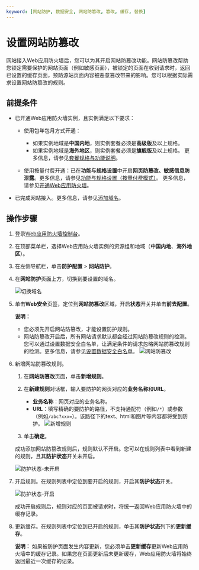 ```yaml
---
keyword: [网站防护, 数据安全, 网站防篡改, 篡改, 缓存, 替换]
---
```


# 设置网站防篡改

网站接入Web应用防火墙后，您可以为其开启网站防篡改功能。网站防篡改帮助您锁定需要保护的网站页面（例如敏感页面），被锁定的页面在收到请求时，返回已设置的缓存页面，预防源站页面内容被恶意篡改带来的影响。您可以根据实际需求设置网站防篡改的规则。

## 前提条件

-   已开通Web应用防火墙实例，且实例满足以下要求：

    -   使用包年包月方式开通：

        -   如果实例地域是**中国内地**，则实例套餐必须是**高级版**及以上规格。
        -   如果实例地域是**海外地区**，则实例套餐必须是**旗舰版**及以上规格。
        更多信息，请参见[套餐规格与功能说明](/cn.zh-CN/产品简介/套餐规格与功能说明.md)。

    -   使用按量付费开通：已在**功能与规格设置**中开启**网页防篡改、敏感信息防泄露**。更多信息，请参见[功能与规格设置（按量付费模式）](/cn.zh-CN/系统管理/功能与规格设置（按量付费模式）.md)。
    更多信息，请参见[开通Web应用防火墙](/cn.zh-CN/产品定价/开通WAF/开通Web应用防火墙.md)。

-   已完成网站接入。更多信息，请参见[添加域名](/cn.zh-CN/接入WAF/CNAME接入/添加域名.md)。

## 操作步骤

1.  登录[Web应用防火墙控制台](https://yundun.console.aliyun.com/?p=waf)。

2.  在顶部菜单栏，选择Web应用防火墙实例的资源组和地域（**中国内地**、**海外地区**）。

3.  在左侧导航栏，单击**防护配置** \> **网站防护**。

4.  在**网站防护**页面上方，切换到要设置的域名。

    ![切换域名](https://static-aliyun-doc.oss-cn-hangzhou.aliyuncs.com/assets/img/zh-CN/1924559951/p77231.png)

5.  单击**Web安全**页签，定位到**网站防篡改**区域，开启**状态**开关并单击**前去配置**。

    **说明：**

    -   您必须先开启网站防篡改，才能设置防护规则。
    -   网站防篡改开启后，所有网站请求默认都会经过网站防篡改规则的检测。您可以通过设置数据安全白名单，让满足条件的请求忽略网站防篡改规则的检测。更多信息，请参见[设置数据安全白名单](/cn.zh-CN/网站防护配置/防护白名单/设置数据安全白名单.md)。
    ![网站防篡改](https://static-aliyun-doc.oss-cn-hangzhou.aliyuncs.com/assets/img/zh-CN/7795359951/p74083.png)

6.  新增网站防篡改规则。

    1.  在**网站防篡改**页面，单击**新增规则**。

    2.  在**新建规则**对话框，输入要防护的网页对应的**业务名称**和**URL**。

        -   **业务名称**：网页对应的业务名称。
        -   **URL**：填写精确的要防护的路径，不支持通配符（例如`/*`）或参数（例如`/abc?xxx=`）。该路径下的text、html和图片等内容都将受到防护。
        ![新增规则](https://static-aliyun-doc.oss-cn-hangzhou.aliyuncs.com/assets/img/zh-CN/9039320061/p74084.png)

    3.  单击**确定**。

    成功添加网站防篡改规则后，规则默认不开启。您可以在规则列表中看到新建的规则，且其**防护状态**开关未开启。

    ![防护状态-未开启](https://static-aliyun-doc.oss-cn-hangzhou.aliyuncs.com/assets/img/zh-CN/9039320061/p74085.png)

7.  开启规则。在规则列表中定位到要开启的规则，开启其**防护状态**开关。

    ![防护状态-开启](https://static-aliyun-doc.oss-cn-hangzhou.aliyuncs.com/assets/img/zh-CN/9039320061/p74086.png)

    成功开启规则后，规则对应的页面被请求时，将统一返回Web应用防火墙中的缓存记录。

8.  更新缓存。在规则列表中定位到已开启的规则，单击其**防护状态**列下的**更新缓存**。

    **说明：** 如果被防护页面发生内容更新，您必须单击**更新缓存**更新Web应用防火墙中的缓存记录。如果您在页面更新后未更新缓存，Web应用防火墙将始终返回最近一次缓存的记录。


